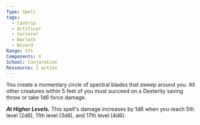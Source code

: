 ```yaml
---
Type: Spell
tags:
  - Cantrip
  - Artificer
  - Sorcerer
  - Warlock
  - Wizard
Range: 5ft
Components: V
School: Conjuration
Ressource: 1 action
---
```

You create a momentary circle of spectral blades that sweep around you. All other creatures within 5 feet of you must succeed on a Dexterity saving throw or take 1d6 force damage.

**_At Higher Levels._** This spell's damage increases by 1d6 when you reach 5th level (2d6), 11th level (3d6), and 17th level (4d6).